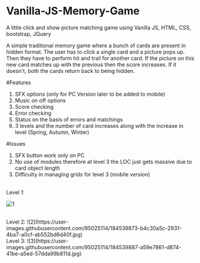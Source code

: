 # Vanilla-JS-Memory-Game
A little click and show picture matching game using Vanilla JS, HTML, CSS, bootstrap, JQuery

A simple traditional memory game where a bunch of cards are present in hidden format.
The user has to click a single card and a picture pops up. Then they have to perform hit and trail for 
another card. If the picture on this new card matches up with the previous then the score increases. If 
it doesn't, both the cards return back to being hidden. 

#Features
1. SFX options (only for PC Version later to be added to mobile)
2. Music on off options
3. Score checking
4. Error checking
5. Status on the basis of errors and matchings
6. 3 levels and the number of card increases along with the increase in level (Spring, Autumn, Winter)

#Issues
1. SFX button work only on PC
2. No use of modules therefore at level 3 the LOC just gets massive due to card object length 
3. Difficulty in managing grids for level 3 (mobile version)


<br>
Level 1: 

![1](https://user-images.githubusercontent.com/95025114/184539842-88e81491-b289-421b-beff-34716ec3f041.jpg)

<br>
Level 2:
![2](https://user-images.githubusercontent.com/95025114/184539873-b4c30a5c-2931-4ba7-a0cf-ab552bd6d40f.jpg)

<br>
Level 3:
![3](https://user-images.githubusercontent.com/95025114/184539887-a59e7861-d874-41be-a5ed-57dda99b811d.jpg)



<br>
